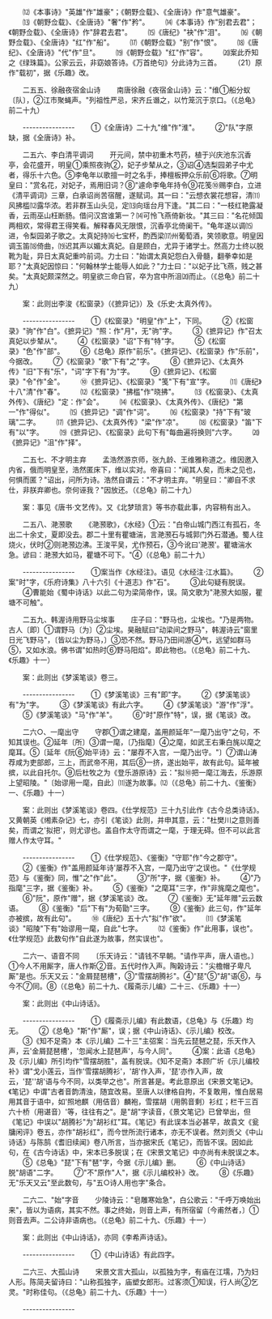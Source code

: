 <!-- { "loadSidebar": true } -->
　　⑿《本事诗》"英雄"作"雄豪"；《朝野佥载》、《全唐诗》作"意气雄豪"。 
　　⒀《朝野佥载》、《全唐诗》"奢"作"矜"。 
　　⒁《本事诗》作"别君去君"；《朝野佥载》、《全唐诗》作"辞君去君"。 
　　⒂《唐纪》"袂"作"泪"。 
　　⒃《朝野佥载》、《全唐诗》"红"作"船"。 
　　⒄《朝野佥载》"别"作"恨"。 
　　⒅《唐纪》、《全唐诗》"代"作"旦"。 
　　⒆《朝野佥载》"红"作"容"。 
　　⒇案此乔知之《绿珠篇》。公家云云，非窈娘答诗。《万首绝句》分此诗为三首。 
　　（21）原作"载初"，据《乐趣》改。 

　　二五五、徐融夜宿金山诗 
　　南唐徐融《夜宿金山诗》云："维①船分蚁〔队〕，②江市聚蝇声。"列祖性严忌，宋齐丘谮之，以竹笼沉于京口。（《总龟》前二十九） 

　　---------------- 
　　①《全唐诗》二十九"维"作"淮"。 
　　②"队"字原缺，据《全唐诗》补。 

　　二五六、李白清平调词 
　　开元间，禁中初重木芍药，植于兴庆池东沉香亭，会花盛开，明皇①乘照夜驹②，妃子步辇从之，③诏④选梨园弟子中尤者，得乐十六色。⑤李龟年以歌擅一时之名手，捧檀板押众乐前⑥将歌。⑦明皇曰："赏名花，对妃子，焉用旧词？⑧"遽命李龟年持令⑨花笺⑩赐李白，立进《清平调词》三章，白承诏尚苦宿醒，遂赋词。其一曰："云想衣裳花想容，清⑾风拂槛⑿露华浓。若非群玉山头见，定⒀向瑶台月下逢。"其二曰："一枝红艳露凝香，云雨巫山枉断肠。借问汉宫谁第一？⒁可怜飞燕倚新妆。"其三曰："名花倾国两相欢，常得君王得笑看。解释春风无限恨，沉香亭北倚阑干。"龟年遂以调⒂进，令梨园弟子歌之。太真妃持⒃七宝杯，酌西梁⒄州葡萄酒，笑领歌意。明皇因调玉笛⒅倚曲，⒆迟其声以媚太真妃。自是顾白，尤异于诸学士。然高力士终以脱靴为耻，异日太真妃重吟前词。力士曰："始谓太真妃怨白入骨髓，翻拳幸如是耶？"太真妃因惊曰："何翰林学士能辱人如此？"力士曰："以妃子比飞燕，贱之甚矣。"太真妃颇深然之。明皇欲三命白官，卒为宫中所沮⒇而止。（《总龟》前二十九） 

　　案：此则出李浚《松窗录》（《摭异记》）及《乐史·太真外传》。 

　　---------------- 
　　①《松窗录》"明皇"作"上"，下同。 
　　②《松窗录》"驹"作"白"。《摭异记》"照：作"月"，无"驹"字。 
　　③《摭异记》作"召太真妃以步辇从"。 
　　④《松窗录》"诏"下有"特"字。 
　　⑤《松窗录》"色"作"部"。 
　　⑥《总龟》原作"前乐"。《摭异记》、《松窗录》作"乐前"，今据改。 
　　⑦《松窗录》"歌"下有"之"字。 
　　⑧《摭异记》、《太真外传》"旧"下有"乐"，"词"字下有"为"字。 
　　⑨《摭异记》、《松窗录》"令"作"金"。 
　　⑩《摭异记》、《松窗录》"笺"下有"宣"字。 
　　⑾《唐纪》十八"清"作"春"。 
　　⑿《松窗录》"拂槛"作"晓拂"。 
　　⒀《松窗录》、《太真外传》、《唐纪》"定：作"会"。 
　　⒁《松窗录》、《太真外传》、《唐纪》"第一"作"得似"。 
　　⒂《摭异记》"调"作"词"。 
　　⒃《松窗录》"持"下有"玻璃"二字。 
　　⒄《摭异记》、《太真外传》"梁"作"凉"。 
　　⒅《松窗录》"笛"下有"以"字。 
　　⒆《摭异记》、《松窗录》此句下有"每曲遍将换则"六字。 
　　⒇《摭异记》"沮"作"择"。 

　　二五七、不才明主弃 
　　孟浩然游京师，张九龄、王维雅称道之。维因邀入内省，俄而明皇至，浩然匿床下，维以实对。帝喜曰："闻其人矣，而未之见也，何惧而匿？"诏出，问所为诗。浩然自谓云："不才明主弃。"明皇曰："卿自不求仕，非朕弃卿也。奈何诬我？"因放还。（《总龟》前二十九） 

　　案：事见《唐书·文艺传》。又《北梦琐言》等书亦载此事，内容稍有出入。 

　　二五八、滟滪歌 
　　《滟滪歌》，《水经》①云："白帝山城门西江有孤石，冬出二十余丈，夏即没去。郡二十里有瞿塘湍，言滟滪石与城郭门外石潜通。蜀人往烧火，伏时②则滟滪边沸。王浚平吴，尤作预石，③今讹曰'滟滪'。瞿塘湍水急。谚曰：滟滪大如马，瞿塘不可下。"④（《总龟》前二十九） 

　　---------------- 
　　①案当作《水经注》。语见《水经注·江水篇》。 
　　②案"时"字，《乐府诗集》八十六引《十道志》作"石"。 
　　③此句疑有脱误。 
　　④曹能始《蜀中诗话》以此二句为梁简帝作，误。简文歌为"滟滪大如服，瞿塘不可触"。 

　　二五九、韩渥诗用野马尘埃事 
　　庄子曰："野马也，尘埃也。"乃是两物。古人〔即〕①谓野马〔为〕②尘埃。昊融赋曰"动梁间之野马"，韩渥诗云"窗里日光飞野马"，〔皆以尘为野马，〕③恐不然。野马乃田间游④气，远望如群马⑤，又如水浪。佛书谓"如热时⑥野马阳焰"。即此物也。（《总龟》前二十九、《乐趣》十一） 

　　案：此则出《梦溪笔谈》卷三。 

　　---------------- 
　　①《梦溪笔谈》三有"即"字。 
　　②《梦溪笔谈》有"为"字。 
　　③《梦溪笔谈》有此六字。 
　　④《梦溪笔谈》"游"作"浮"。 
　　⑤《梦溪笔谈》"马"作"羊"。 
　　⑥"时"原作"特"，误，据《笔谈》改。 

　　二六○、一麾出守 
　　守郡①谓之建麾，盖用颜延年"一麾乃出守"之句，不知其误也。②延年〔所〕③谓一麾，〔乃指麾〕④之麾，如武王右秉白旄以麾之麾耳。⑤〔延年《阮⑥始平诗》云："屡荐不入宫，一麾乃出守。"〕⑦谓山涛荐咸为吏部郎，三上，而武帝不用，其后⑧一挤，遂出始平，故有此句。延年被摈，以此自托尔。⑨后杜牧之为《登乐游原诗》云："拟⑩把一麾江海去，乐游原上望昭陵。"〔始谬用一麾，自此〕⑾遂为故事。⑿（《总龟》前二十九、《鉴衡》一、《乐趣》十一） 

　　案：此则出《梦溪笔谈》卷四。《仕学规范》三十九引此作《古今总类诗话》。又黄朝英《缃素杂记》七，亦引《笔谈》此则，并申其意，云："杜樊川之意则善矣，而谓之'拟把'，则尤谬也。盖自作太守而谓之一麾，于理无碍。但不可以此言赠人作太守耳。" 

　　---------------- 
　　①《仕学规范》、《鉴衡》"守耶"作"今之郡守"。 
　　②《鉴衡》作"盖用颜延年诗'屡荐不入宫，一麾乃出守'之误也。"《仕学规范》与《鉴衡》同，惟"之"作"此"。 
　　③"所"字，据《鉴衡》补。 
　　④"乃指麾"三字，据《鉴衡》补。 
　　⑤《鉴衡》"之麾耳"三字，作"非旄麾之麾也"。 
　　⑥"阮"，原作"赠"，据《梦溪笔谈》改。 
　　⑦《鉴衡》无"延年赠"云云数语。 
　　⑧《鉴衡》"后"下有"为荀勖"三字。 
　　⑨《鉴衡》此三句，作"延年亦被摈，故有此句"。 
　　⑩《唐纪》五十六"拟"作"欲"。 
　　⑾《梦溪笔谈》"昭陵"下有"始谬用一麾，自此"七字。 
　　⑿《鉴衡》作"此用事，误也"。《仕学规范》此数句作"自此遂为故事，然实误也"。 

　　二六一、语音不同 
　　〔乐天诗云："请钱不早朝。"请作平声，唐人语也。〕①今人不用厮字，唐人作斯②音。五代时作入声。陶榖诗云："尖檐帽子卑凡厮"是也。乐天又云："金屑琵琶槽"，③"雪摆胡腾衫"。④"琵"⑤"胡"语⑥，与今不⑦同。⑧（《总龟》前二十九、《履斋示儿编》二十三、《乐趣》十一） 

　　案：此则出《中山诗话》。 

　　---------------- 
　　①《履斋示儿编》有此数语，《总龟》与《乐趣》均无。 
　　②《总龟》"斯"作"厮"，误；据《中山诗话》、《示儿编》校改。 
　　③《知不足斋》本《示儿编》二十三"主弨案：当先云琵琶之琵，乐天作入声，云'金屑琵琶槽'，'忽闻水上琵琶声'，与今人同"。 
　　④案：此语《总龟》及《示儿编》所引均作"雪摆胡胜"，盖有脱误。《知不足斋》本顾广圻《示儿编校补》谓"戈小莲云，当作'雪摆胡腾衫'，'胡'作入声，'琵'亦作入声，故云，'琵''胡'语与今不同，以类举之也"。所言甚是。考此意原出《宋景文笔记》。《笔记》中谓"古者音韵清浊，随宜改易。至唐人以律格自拘，不复敢用，惟白居易用其音于语中，如'照地麒（用佶音）麟袍，雪摆胡（用鹘音剩）衫红；栏干三百六十桥（用谌音）'等，往往有之"。是"胡"字读音，《景文笔记》已曾举出，但《笔记》中误以"胡腾衫"为"胡衫红"耳。《笔记》有此误本当必甚早，故袁文《瓮牗闲评》卷五，亦作"胡衫红"，而今世所流行诸本，亦无不误者。然刘贡父《中山诗话》与陈鹄《耆旧续闻》卷八所言，当亦据宋氏《笔记》，而皆不误。因如此句，在《古今诗话》中，宋本已多脱误；在《宋景文笔记》中亦尚有未脱误之本。 
　　⑤《总龟》"琵"下有"琶"字，今据《示儿编》删。 
　　⑥《中山诗话》脱"胡语"二字。 
　　⑦"不"原作"人"，据《示儿编校补》改。 
　　⑧《乐趣》无"乐天又云"至此数句，与"五○诗人用也字"条合。 

　　二六二、"始"字音 
　　少陵诗云："皂雕寒始急"，白公歌云："千呼万唤始出来"，皆以为语病，其实不然。事之终始，则音上声，有所宿留〔今甫然者，〕①则音去声。二公诗非语病也。（《总龟》前二十九、《乐趣》十一） 

　　案：此则出《中山诗话》，亦同《李希声诗话》。 

　　---------------- 
　　①《中山诗话》有此四字。 

　　二六三、大孤山诗 
　　宋景文言大孤山，以孤独为字，有庙在江壖，乃为妇人形。陈简夫留诗曰："山称孤独字，庙塑女郎形。过客须①知误，行人尚②乞灵。"时称佳句。（《总龟》前二十九、《乐趣》十一） 

　　---------------- 
